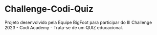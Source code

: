 # Challenge-Codi-Quiz
Projeto desenvolvido pela Equipe BigFoot para participar do III Challenge 2023 - Codi Academy - Trata-se de um QUIZ educacional.
